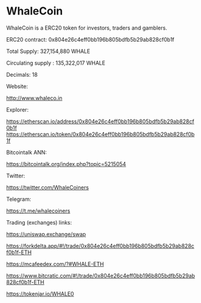 # WhaleCoin
WhaleCoin is a ERC20 token for investors, traders and gamblers.

ERC20 contract: 0x804e26c4eff0bb196b805bdfb5b29ab828cf0b1f

Total Supply: 327,154,880 WHALE

Circulating supply : 135,322,017 WHALE

Decimals: 18

Website:

http://www.whaleco.in


Explorer:

https://etherscan.io/address/0x804e26c4eff0bb196b805bdfb5b29ab828cf0b1f
https://etherscan.io/token/0x804e26c4eff0bb196b805bdfb5b29ab828cf0b1f


Bitcointalk ANN:

https://bitcointalk.org/index.php?topic=5215054


Twitter:

https://twitter.com/WhaleCoiners


Telegram:

https://t.me/whalecoiners


Trading (exchanges) links:

https://uniswap.exchange/swap

https://forkdelta.app/#!/trade/0x804e26c4eff0bb196b805bdfb5b29ab828cf0b1f-ETH

https://mcafeedex.com/?#WHALE-ETH

https://www.bitcratic.com/#!/trade/0x804e26c4eff0bb196b805bdfb5b29ab828cf0b1f-ETH

https://tokenjar.io/WHALE0
